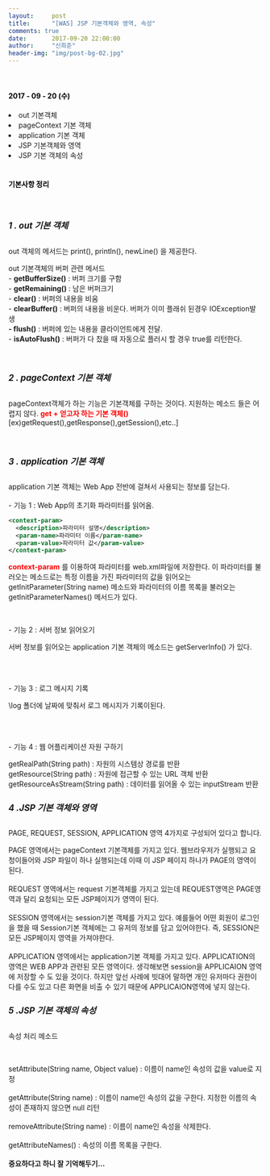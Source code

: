 ```yaml
---
layout:     post
title:      "[WAS] JSP 기본객체와 영역, 속성"
comments: true
date:       2017-09-20 22:00:00
author:     "신희준"
header-img: "img/post-bg-02.jpg"
---
```

<br>
<H4 style ="font-weight:bold; color : black">2017 - 09 - 20 (수)</H4>
<li>out 기본객체</li>
<li>pageContext 기본 객체 </li>
<li>application 기본 객체</li>
<li>JSP 기본객체와 영역</li>
<li>JSP 기본 객체의 속성</li>
<br>
<H4 style ="font-weight:bold; color:black;">기본사항 정리</H4>
<br>

<h5 style = "font-size: 17px; font-weight : bold;">1 . out 기본 객체</h5>



<p>out 객체의 메서드는 print(), println(), newLine() 을 제공한다.</p>

<p>out 기본객체의 버퍼 관련 메서드
<br>- <b>getBufferSize()</b> : 버퍼 크기를 구함 <br>
- <b>getRemaining()</b> : 남은 버퍼크기 <br>
- <b>clear()</b> : 버퍼의 내용을 비움<br>
- <b>clearBuffer()</b> : 버퍼의 내용을 비운다. 버퍼가 이미 플래쉬 된경우 IOException발생
 <b><br>- flush()</b> : 버퍼에 있는 내용을 클라이언트에게 전달.<br>
- <b>isAutoFlush()</b> : 버퍼가 다 찼을 때 자동으로 플러시 할 경우 true를 리턴한다.</p>
<br>
<h5 style = "font-size: 17px; font-weight : bold;">2 . pageContext 기본 객체</h5>
<p>pageContext객체가 하는 기능은 기본객체를 구하는 것이다. 지원하는 메소드 들은 어렵지 않다. <b style="color:red;">get + 얻고자 하는 기본 객체()</b> [ex)getRequest(),getResponse(),getSession(),etc..]<br>
</p><br>

<h5 style = "font-size: 17px; font-weight : bold;">3 . application 기본 객체</h5>

<p>application 기본 객체는 Web App 전반에 걸쳐서 사용되는 정보를 담는다.
<br><br>- 기능 1 : Web App의 초기화 파라미터를 읽어옴. </p>

~~~xml
<context-param>
  <description>파라미터 설명</description>
  <param-name>파라미터 이름</param-name>
  <param-value>파라미터 값</param-value>
</context-param>
~~~

<p> <b style="color:red">context-param</b> 를 이용하여 파라미터를 web.xml파일에 저장한다. 이 파라미터를 불러오는 메소드로는 특정 이름을 가진 파라미터의 값을 읽어오는 getInitParameter(String name) 메소드와 파라미터의 이름 목록을 불러오는 getInitParameterNames() 메서드가 있다. </p>

<br><p>- 기능 2 : 서버 정보 읽어오기</p>

<p>서버 정보를 읽어오는 application 기본 객체의 메소드는 getServerInfo() 가 있다.

<br><br>
<p>- 기능 3 : 로그 메시지 기록</p>
<p>\log 폴더에 날짜에 맞춰서 로그 메시지가 기록이된다. </p>
<br><br>
<p>- 기능 4 : 웹 어플리케이션 자원 구하기 </p>

<p>getRealPath(String path) : 자원의 시스템상 경로를 반환
<br>getResource(String path) : 자원에 접근할 수 있는 URL 객체 반환
<BR>getResourceAsStream(String path) : 데이터를 읽어올 수 있는 inputStream 반환</p>

<h5 style = "font-size: 17px; font-weight : bold;">4 .JSP 기본 객체와 영역</h5>

<P>PAGE, REQUEST, SESSION, APPLICATION 영역 4가지로 구성되어 있다고 합니다.</P>

<p>PAGE 영역에서는 pageContext 기본객체를 가지고 있다. 웹브라우저가 실행되고 요청이들어와 JSP 파일이 하나 실행되는데 이때 이 JSP 페이지 하나가 PAGE의 영역이된다.<BR><BR>
REQUEST 영역에서는 request 기본객체를 가지고 있는데 REQUEST영역은 PAGE영역과 달리 요청되는 모든 JSP페이지가 영역이 된다.<BR><BR>
SESSION 영역에서는 session기본 객체를 가지고 있다. 예를들어 어떤 회원이 로그인을 했을 때 Session기본 객체에는 그 유저의 정보를 담고 있어야한다. 즉, SESSION은 모든 JSP페이지 영역을 가져야한다.<BR><BR>APPLICATION 영역에서는 application기본 객체를 가지고 있다. APPLICATION의 영역은 WEB APP과 관련된 모든 영역이다. 생각해보면 session을 APPLICAION 영역에 저장할 수 도 있을 것이다. 하지만 앞선 사례에 빗대어 말하면 개인 유저마다 권한이 다를 수도 있고 다른 화면을 비출 수 있기 때문에 APPLICAION영역에 넣지 않는다.
</p>

<h5 style = "font-size: 17px; font-weight : bold;">5 .JSP 기본 객체의 속성</h5>

<P>속성 처리 메소드 </P>
<BR>
<P>setAttribute(String name, Object value) : 이름이 name인 속성의 값을 value로 지정 <br>
<br>
getAttribute(String name) : 이름이 name인 속성의 값을 구한다. 지정한 이름의 속성이 존재하지 않으면 null 리턴<br><br>
removeAttribute(String name) : 이름이 name인 속성을 삭제한다. <br>
<br>getAttributeNames() : 속성의 이름 목록을 구한다. <br><br>
<b>중요하다고 하니 잘 기억해두기...</b></P>
